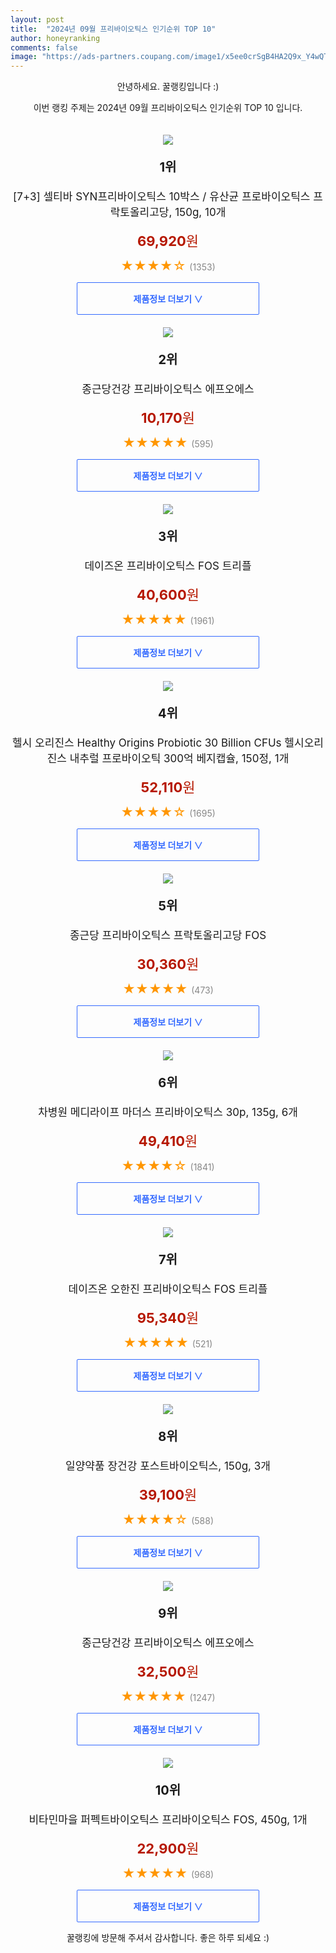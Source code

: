 ```yaml
---
layout: post
title:  "2024년 09월 프리바이오틱스 인기순위 TOP 10"
author: honeyranking
comments: false
image: "https://ads-partners.coupang.com/image1/x5ee0crSgB4HA2Q9x_Y4wQT_UrKfs2Fgo0NGK4aAYHnPeQdAhXDXNEKxYtwKqZOVnldMPKh-iOMZwnAhY5CenCp6SH-QUiSg5naC7-Mk7vqer2uRgQTOwJlQm3vuxrwoBPsm5Dtv8hO-pgOKMTE7cTv09v6c9Y9qHqV-OfgasoTu1LaaL0HO3bekwp6coq-YTP4daREIxmT24zHTlj8e624akA5cWD_QN9zk-74av6OjGBFxqWYu_Oqd7n_KyVBODEI1WWBtUleB-zpHLlc2YVBuhFgH1_eDqBejEOEvngjZHWxmMyUfkNb4BStQN-A="
---
```

<p style="text-align: center;">안녕하세요. 꿀랭킹입니다 :)</p>
<p style="text-align: center;">이번 랭킹 주제는 2024년 09월 프리바이오틱스 인기순위 TOP 10 입니다.</p><center><img src="https://ads-partners.coupang.com/image1/x5ee0crSgB4HA2Q9x_Y4wQT_UrKfs2Fgo0NGK4aAYHnPeQdAhXDXNEKxYtwKqZOVnldMPKh-iOMZwnAhY5CenCp6SH-QUiSg5naC7-Mk7vqer2uRgQTOwJlQm3vuxrwoBPsm5Dtv8hO-pgOKMTE7cTv09v6c9Y9qHqV-OfgasoTu1LaaL0HO3bekwp6coq-YTP4daREIxmT24zHTlj8e624akA5cWD_QN9zk-74av6OjGBFxqWYu_Oqd7n_KyVBODEI1WWBtUleB-zpHLlc2YVBuhFgH1_eDqBejEOEvngjZHWxmMyUfkNb4BStQN-A=" style="margin-top:20px" /></center><p style="text-align: center; font-size: 20px"><b>1위</b></p><p style="text-align: center; font-size: 17px">[7+3] 셀티바 SYN프리바이오틱스 10박스 / 유산균 프로바이오틱스 프락토올리고당, 150g, 10개</p><p style="text-align: center;"><span style="color: #b61800; font-size: 22px;"><b>69,920</b>원</span></p><p style="text-align: center;"><span style="color: #ff9600; font-size: 20px;">★★★★☆ </span><span style="color: #878787;">(1353)</span></p><center><a href="https://link.coupang.com/re/AFFSDP?lptag=AF3899140&subid=honeyrank&pageKey=6988463834&itemId=17095977379&vendorItemId=82964155285&traceid=V0-153-5834a0b6acdccfa8&clickBeacon=66f250b0-6dfb-11ef-8eb2-e239db239f26%7E3&requestid=20240909010000290105823018&token=31850C%7CMIXED"><div style="font-size: 14px; display: inline-block; padding: 15px 90px; color: #346aff; border-radius: 2px; border: 1px solid #346aff; cursor: pointer;"><b>제품정보 더보기 &or;</b></div></a></center><center><img src="https://ads-partners.coupang.com/image1/hS-7Nx4E6mj_Y6UlhbnEkCYNd8zI7KV3e2Ykhx--NXW8-WhZF-PoOoK6U2WGPzqXDL2zWNSJtr3-PcJ7wS4wzIKpcV1zU-0J0rpmLDgROjS-ISQFmR2YPLNXDJHcs7PDk3gb3hl46di45VkB5TeEcJNy1p3OyMt87h91JcAi5dQqAhfV59a9jpHa9DzyiXTFbGw9hpiO1u2cdlYrF0XAMontO2LIsvUsrroOnMysrh0HCqistjD4sDJZzabGZGoNmSkBO8e0U2n1rZVToIj7tAhC3mMw0p-atw==" style="margin-top:20px" /></center><p style="text-align: center; font-size: 20px"><b>2위</b></p><p style="text-align: center; font-size: 17px">종근당건강 프리바이오틱스 에프오에스</p><p style="text-align: center;"><span style="color: #b61800; font-size: 22px;"><b>10,170</b>원</span></p><p style="text-align: center;"><span style="color: #ff9600; font-size: 20px;">★★★★★ </span><span style="color: #878787;">(595)</span></p><center><a href="https://link.coupang.com/re/AFFSDP?lptag=AF3899140&subid=honeyrank&pageKey=7360944834&itemId=18964569338&vendorItemId=3206196378&traceid=V0-153-a8232308e59c56b7&requestid=20240909010000290105823018&token=31850C%7CMIXED"><div style="font-size: 14px; display: inline-block; padding: 15px 90px; color: #346aff; border-radius: 2px; border: 1px solid #346aff; cursor: pointer;"><b>제품정보 더보기 &or;</b></div></a></center><center><img src="https://ads-partners.coupang.com/image1/HyNv9ri5dOWPE63MH2PQhHpe58f5DKoU9CFQZ4-zyPrxL_ipssFN-GlbPlyQ3cj8mmNCiDKFSkU_Z-zvg39Pdk0yqqeViVUxUWMbpSkz3UN-3ZteU7GLz8llKJ2j1qU5bcOCkwNmKan0ffiTeq7VkxHBoZoyk5IMgFNooL6Uiy22i8fHQFbBtwCzQRzrjtSh0OJqnC4XdaaJ7KptrF2m2hHs3Jx1EiH5WCkF4puDyFRNkvMZg2PVuJcdrtiEp97ACMSArhJz7xCRhJAHsMxJYENlNfWeK40-jw==" style="margin-top:20px" /></center><p style="text-align: center; font-size: 20px"><b>3위</b></p><p style="text-align: center; font-size: 17px">데이즈온 프리바이오틱스 FOS 트리플</p><p style="text-align: center;"><span style="color: #b61800; font-size: 22px;"><b>40,600</b>원</span></p><p style="text-align: center;"><span style="color: #ff9600; font-size: 20px;">★★★★★ </span><span style="color: #878787;">(1961)</span></p><center><a href="https://link.coupang.com/re/AFFSDP?lptag=AF3899140&subid=honeyrank&pageKey=6919237053&itemId=18741800260&vendorItemId=85874057904&traceid=V0-153-b06a8f6005ed2d5a&requestid=20240909010000290105823018&token=31850C%7CMIXED"><div style="font-size: 14px; display: inline-block; padding: 15px 90px; color: #346aff; border-radius: 2px; border: 1px solid #346aff; cursor: pointer;"><b>제품정보 더보기 &or;</b></div></a></center><center><img src="https://ads-partners.coupang.com/image1/t8Adc6dUt-B62Ahat-O2veG98oMvyMiFlNAoPRGchnpo4d6Kk93F01X7QDZVjOVAZqLPsHLfi2d4aa0Gylfa5Lsl0QY_8ar_PR36vXPsCmja92XChSkmuTalWlYKa8zjHQdJIvKISx-PtFOzIvRPpfqXkNJ_XAFPlVZPhYSAKMy-sadVvSqCEj-qpPqKAOuzKSPSZhKPXVNJsGFdk6Nl9oXA0YpadQv-Jh_1tfSYQX4c20eHNxL8c1mlBGyPp9y3x4N0SkhLgTzje5Vb837KXbsj_qb4POQMb-ZcOWLsOy4T46ldJMia63oiyq5KMg==" style="margin-top:20px" /></center><p style="text-align: center; font-size: 20px"><b>4위</b></p><p style="text-align: center; font-size: 17px">헬시 오리진스 Healthy Origins Probiotic 30 Billion CFUs 헬시오리진스 내추럴 프로바이오틱 300억 베지캡슐, 150정, 1개</p><p style="text-align: center;"><span style="color: #b61800; font-size: 22px;"><b>52,110</b>원</span></p><p style="text-align: center;"><span style="color: #ff9600; font-size: 20px;">★★★★☆ </span><span style="color: #878787;">(1695)</span></p><center><a href="https://link.coupang.com/re/AFFSDP?lptag=AF3899140&subid=honeyrank&pageKey=6988822689&itemId=115178405&vendorItemId=3087054128&traceid=V0-153-c9e6ea0fcfa87b28&clickBeacon=66f250b0-6dfb-11ef-bae3-f3502294fbc9%7E3&requestid=20240909010000290105823018&token=31850C%7CMIXED"><div style="font-size: 14px; display: inline-block; padding: 15px 90px; color: #346aff; border-radius: 2px; border: 1px solid #346aff; cursor: pointer;"><b>제품정보 더보기 &or;</b></div></a></center><center><img src="https://ads-partners.coupang.com/image1/cOE0AWk5rbxhhJL_cD8UuwRBbPZSjLDVBEEc002pSX-f_DaeS74fuwPTjxmDwiounZVItim9O00diydvldtS0QcwTOyjJao_dJPN_CRdovh4HomYfvX2wULbyfjg1JvjKbaQScrHX6DSNAKd6ip7Sx_Z3f-mqKHpHQUtY0FWP_OR-Zu3H5J2He7w6xn7Fl2WghFSDbQw1l5fMgXZ3esfxZO22t8o3oCigCzNeBagWLQRy73kqRS7NBeAQOBQgW9pSun_oKAlyMVLDBOUKrtP9OSY9K8a7coE4qUvbw==" style="margin-top:20px" /></center><p style="text-align: center; font-size: 20px"><b>5위</b></p><p style="text-align: center; font-size: 17px">종근당 프리바이오틱스 프락토올리고당 FOS</p><p style="text-align: center;"><span style="color: #b61800; font-size: 22px;"><b>30,360</b>원</span></p><p style="text-align: center;"><span style="color: #ff9600; font-size: 20px;">★★★★★ </span><span style="color: #878787;">(473)</span></p><center><a href="https://link.coupang.com/re/AFFSDP?lptag=AF3899140&subid=honeyrank&pageKey=7912980019&itemId=21941128670&vendorItemId=88988995880&traceid=V0-153-a5ef8280b4981053&requestid=20240909010000290105823018&token=31850C%7CMIXED"><div style="font-size: 14px; display: inline-block; padding: 15px 90px; color: #346aff; border-radius: 2px; border: 1px solid #346aff; cursor: pointer;"><b>제품정보 더보기 &or;</b></div></a></center><center><img src="https://ads-partners.coupang.com/image1/NDjkpLDkYnT4QXC9NDGSsA88DC2f0DJC0mG_DGiD77iObCDsUwU-l5OyG2CAXEtKd8IUpL6I2FHbaGHt5aynwcH527g5GkxQ_p3xXYjWYSDRWqZki6kwgtlYnQFHn9f8wE_47qaE6JKyckaKHvHWfm6u1TMWRR7-U_Qax0vC4dBvhEjFyR6EMbXIY4nhpTwySfLATMiNuwoic7NgUqdfziOR67bpQQVw6q6B3qymH3Tt2UEm0WHRq5di6oBdtvde3CjSF0d_AM4xXFhSsF49YkUOUalk4tOdT2A6_To-_ZPh" style="margin-top:20px" /></center><p style="text-align: center; font-size: 20px"><b>6위</b></p><p style="text-align: center; font-size: 17px">차병원 메디라이프 마더스 프리바이오틱스 30p, 135g, 6개</p><p style="text-align: center;"><span style="color: #b61800; font-size: 22px;"><b>49,410</b>원</span></p><p style="text-align: center;"><span style="color: #ff9600; font-size: 20px;">★★★★☆ </span><span style="color: #878787;">(1841)</span></p><center><a href="https://link.coupang.com/re/AFFSDP?lptag=AF3899140&subid=honeyrank&pageKey=5417319601&itemId=23196648378&vendorItemId=90229247672&traceid=V0-153-d24583295488a7bd&clickBeacon=66f250b0-6dfb-11ef-a202-940e91e822ad%7E3&requestid=20240909010000290105823018&token=31850C%7CMIXED"><div style="font-size: 14px; display: inline-block; padding: 15px 90px; color: #346aff; border-radius: 2px; border: 1px solid #346aff; cursor: pointer;"><b>제품정보 더보기 &or;</b></div></a></center><center><img src="https://ads-partners.coupang.com/image1/liKmNhG_8OQq_j1_lsVT6NwWfn4wThVK0xGRyRiirXYuBjHEFl1zqwd91BEW6tRc-fx7E_Ymv-PDP5MOkhlnsDtgcy3iZ17beM2I5zS_Ct8nwd0SVovz7wUREd1C_1TDTiI9yzK64AsAb5nXhYWR48UKUSmzhXMz4RDyegfLpZxJNoMeLH8-jiFUxpVrffPKXHRzo6TcYXyGzlSpzYg5Uz30CYQONI38i_q-V6RyKcYIe3A7xJAmE6PI9rLmNhB6jqQwaNOGJf8flwTAXtKeiZLZhQgEESjTAVeckg==" style="margin-top:20px" /></center><p style="text-align: center; font-size: 20px"><b>7위</b></p><p style="text-align: center; font-size: 17px">데이즈온 오한진 프리바이오틱스 FOS 트리플</p><p style="text-align: center;"><span style="color: #b61800; font-size: 22px;"><b>95,340</b>원</span></p><p style="text-align: center;"><span style="color: #ff9600; font-size: 20px;">★★★★★ </span><span style="color: #878787;">(521)</span></p><center><a href="https://link.coupang.com/re/AFFSDP?lptag=AF3899140&subid=honeyrank&pageKey=6919237053&itemId=22892963552&vendorItemId=89927517257&traceid=V0-153-b06a8f6005ed2d5a&requestid=20240909010000290105823018&token=31850C%7CMIXED"><div style="font-size: 14px; display: inline-block; padding: 15px 90px; color: #346aff; border-radius: 2px; border: 1px solid #346aff; cursor: pointer;"><b>제품정보 더보기 &or;</b></div></a></center><center><img src="https://ads-partners.coupang.com/image1/0pNE7KxDV9An79LH0nFH8okHKQ9QP-efNb9OcTY66f4hjT4GPh1xR2vHVtQutU3MHHl48gyl0R2cqY0jO3T4NREOL0N7r1YIJGfPwuSO94QY86-aCLxaIHJVxlRZdsRqVUUA4tT6f_5CKTVokT8P-vCC3WuLh9fANyPS47qBXvpDf-qPCWX7QI1VLelcR9oA-JH26UufILMVwtjm32q1OBMVM9_wDYQnwaV5nhQR3zmkKSVO-utVxzHKkDWWhm9KNyuj_uqMnRKtzgsEok8aPXlR4dP-nfC0xPwVY8a6ib421FLQ2ZfRJZp-zkHnn6o=" style="margin-top:20px" /></center><p style="text-align: center; font-size: 20px"><b>8위</b></p><p style="text-align: center; font-size: 17px">일양약품 장건강 포스트바이오틱스, 150g, 3개</p><p style="text-align: center;"><span style="color: #b61800; font-size: 22px;"><b>39,100</b>원</span></p><p style="text-align: center;"><span style="color: #ff9600; font-size: 20px;">★★★★☆ </span><span style="color: #878787;">(588)</span></p><center><a href="https://link.coupang.com/re/AFFSDP?lptag=AF3899140&subid=honeyrank&pageKey=8203811447&itemId=10305181656&vendorItemId=80008724654&traceid=V0-153-112d5738b90eb817&clickBeacon=66f250b0-6dfb-11ef-96d0-b2e2d61e3a8e%7E3&requestid=20240909010000290105823018&token=31850C%7CMIXED"><div style="font-size: 14px; display: inline-block; padding: 15px 90px; color: #346aff; border-radius: 2px; border: 1px solid #346aff; cursor: pointer;"><b>제품정보 더보기 &or;</b></div></a></center><center><img src="https://ads-partners.coupang.com/image1/TZCfURK2zouwqG1oTQD3MlFnoZCN3GBFbUqZrR3n_r36Xhpu8YOuDNfSdIfeHL1M2kaSI3P9ol94gpmoQkTz7d_s8N2TfPg835ECH7pv5WkroYcGVAshVQAmKvR0-xOfWtRz2KrFiSALDkrNZWXaf-liD_KZbdKpft29HyT3oGbX5aeOnLcOVmzg7Dnov4hX7r1-4c3veHOiRbKHv3y8O3eJQ9IOhjgDnV5UERsyM_xYYQ6InKA9Pq-FklpEFX0m7e9D1qNs2fE8SV49SXb5AM_W0WuKSPkYeqD2Ng==" style="margin-top:20px" /></center><p style="text-align: center; font-size: 20px"><b>9위</b></p><p style="text-align: center; font-size: 17px">종근당건강 프리바이오틱스 에프오에스</p><p style="text-align: center;"><span style="color: #b61800; font-size: 22px;"><b>32,500</b>원</span></p><p style="text-align: center;"><span style="color: #ff9600; font-size: 20px;">★★★★★ </span><span style="color: #878787;">(1247)</span></p><center><a href="https://link.coupang.com/re/AFFSDP?lptag=AF3899140&subid=honeyrank&pageKey=7360944834&itemId=18964573606&vendorItemId=70902967820&traceid=V0-153-a8232308e59c56b7&requestid=20240909010000290105823018&token=31850C%7CMIXED"><div style="font-size: 14px; display: inline-block; padding: 15px 90px; color: #346aff; border-radius: 2px; border: 1px solid #346aff; cursor: pointer;"><b>제품정보 더보기 &or;</b></div></a></center><center><img src="https://ads-partners.coupang.com/image1/aXvCrA_xHSmrv3NoaTSihH_QyjPu2XZN9YVBQql9D2gUJTgIHBVwQQWS451G84lmaTwg2lk5M182viYE_uw25SNvn_1vHXa1Vqa8jZVWSO-ezv79Mble4o0OmLIA-jAQOLPwhorJgtQTN-z3o63QMXGKIvfmvKQJwa1p4ztRQzkkqBdyXeQWDhjfNY28JEGrpPqW6Xq8dHa-POeIAIM6lgUZ-RTEU8LmyEjZIxBzmX1e7ZaCCPOmv25cBbcNPcQv20Zqhg4THvOIwcpB-5buAp-X2vLiu66NlFpMHLG_dw==" style="margin-top:20px" /></center><p style="text-align: center; font-size: 20px"><b>10위</b></p><p style="text-align: center; font-size: 17px">비타민마을 퍼펙트바이오틱스 프리바이오틱스 FOS, 450g, 1개</p><p style="text-align: center;"><span style="color: #b61800; font-size: 22px;"><b>22,900</b>원</span></p><p style="text-align: center;"><span style="color: #ff9600; font-size: 20px;">★★★★★ </span><span style="color: #878787;">(968)</span></p><center><a href="https://link.coupang.com/re/AFFSDP?lptag=AF3899140&subid=honeyrank&pageKey=8289201516&itemId=625754811&vendorItemId=83713647539&traceid=V0-153-877e26ca5fa2eaba&clickBeacon=66f250b0-6dfb-11ef-b7f1-8269a51cfc53%7E3&requestid=20240909010000290105823018&token=31850C%7CMIXED"><div style="font-size: 14px; display: inline-block; padding: 15px 90px; color: #346aff; border-radius: 2px; border: 1px solid #346aff; cursor: pointer;"><b>제품정보 더보기 &or;</b></div></a></center><p style="text-align: center;">꿀랭킹에 방문해 주셔서 감사합니다. 좋은 하루 되세요 :)</p>